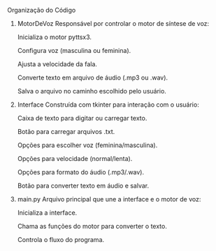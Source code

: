 Organização do Código
1. MotorDeVoz
    Responsável por controlar o motor de síntese de voz:

    Inicializa o motor pyttsx3.

    Configura voz (masculina ou feminina).

    Ajusta a velocidade da fala.

    Converte texto em arquivo de áudio (.mp3 ou .wav).

    Salva o arquivo no caminho escolhido pelo usuário.

2. Interface
    Construída com tkinter para interação com o usuário:

    Caixa de texto para digitar ou carregar texto.

    Botão para carregar arquivos .txt.

    Opções para escolher voz (feminina/masculina).

    Opções para velocidade (normal/lenta).

    Opções para formato do áudio (.mp3/.wav).

    Botão para converter texto em áudio e salvar.

3. main.py
    Arquivo principal que une a interface e o motor de voz:

    Inicializa a interface.

    Chama as funções do motor para converter o texto.

    Controla o fluxo do programa.
